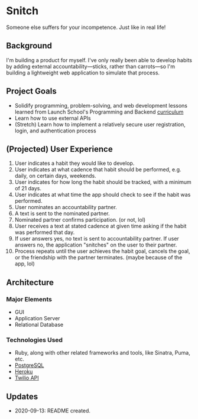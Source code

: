 # Snitch

Someone else suffers for your incompetence. Just like in real life!

## Background

I'm building a product for myself. I've only really been able to develop habits by adding external accountability—sticks, rather than carrots—so I'm building a lightweight web application to simulate that process.

## Project Goals

* Solidify programming, problem-solving, and web development lessons learned from Launch School's Programming and Backend [curriculum](https://launchschool.com/courses)
* Learn how to use external APIs
* (Stretch) Learn how to implement a relatively secure user registration, login, and authentication process

## (Projected) User Experience

1. User indicates a habit they would like to develop.
2. User indicates at what cadence that habit should be performed, e.g. daily, on certain days, weekends.
3. User indicates for how long the habit should be tracked, with a minimum of 21 days.
4. User indicates at what time the app should check to see if the habit was performed.
5. User nominates an accountability partner.
6. A text is sent to the nominated partner.
7. Nominated partner confirms participation. (or not, lol)
8. User receives a text at stated cadence at given time asking if the habit was performed that day.
9. If user answers yes, no text is sent to accountability partner. If user answers no, the application "snitches" on the user to their partner.
10. Process repeats until the user achieves the habit goal, cancels the goal, or the friendship with the partner terminates. (maybe because of the app, lol)

## Architecture

### Major Elements

* GUI
* Application Server
* Relational Database

### Technologies Used

* Ruby, along with other related frameworks and tools, like Sinatra, Puma, etc.
* [PostgreSQL](https://www.postgresql.org/)
* [Heroku](https://www.heroku.com/)
* [Twilio API](https://www.twilio.com/docs/usage/api)

## Updates

* 2020-09-13: README created.
